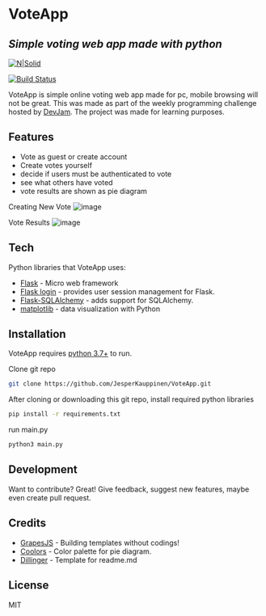 # VoteApp
## _Simple voting web app made with python_

[![N|Solid](https://flask.palletsprojects.com/en/2.0.x/_images/flask-logo.png)](https://flask.palletsprojects.com/en/2.0.x/)

[![Build Status](https://travis-ci.org/joemccann/dillinger.svg?branch=master)]()

VoteApp is simple online voting web app made for pc, mobile browsing will not be great. 
This was made as part of the weekly programming challenge hosted by [DevJam](https://discord.gg/CCJvVD3Edr).
The project was made for learning purposes.

## Features

- Vote as guest or create account
- Create votes yourself
- decide if users must be authenticated to vote 
- see what others have voted
- vote results are shown as pie diagram

Creating New Vote
![image](https://user-images.githubusercontent.com/76889226/141230845-2ed34f77-4eaf-4bc5-be6a-ccccb4e4fd25.png)

Vote Results
![image](https://user-images.githubusercontent.com/76889226/141230928-fc12eaec-8353-4ddb-a122-9c3b9a7d2546.png)


## Tech

Python libraries that VoteApp uses:

- [Flask] - Micro web framework
- [Flask login] - provides user session management for Flask.
- [Flask-SQLAlchemy] - adds support for SQLAlchemy.
- [matplotlib] - data visualization with Python


## Installation

VoteApp requires [python 3.7+](https://www.python.org/downloads/) to run.

Clone git repo
```sh
git clone https://github.com/JesperKauppinen/VoteApp.git
```

After cloning or downloading this git repo, install required python libraries

```sh
pip install -r requirements.txt
```

run main.py
```sh
python3 main.py
```


## Development

Want to contribute? Great!
Give feedback, suggest new features, maybe even create pull request.


## Credits
- [GrapesJS] - Building templates without codings!
- [Coolors] - Color palette for pie diagram.
- [Dillinger] - Template for readme.md



## License

MIT

   [GrapesJS]: <https://grapesjs.com/>
   [Coolors]: <https://coolors.co/>
   [Dillinger]: <https://dillinger.io/>
   [Flask]: <https://flask.palletsprojects.com/en/2.0.x/>
   [Flask login]: <https://flask-login.readthedocs.io/en/latest/>
   [Flask-SQLAlchemy]: <https://flask-sqlalchemy.palletsprojects.com/en/2.x/>
   [matplotlib]: <https://matplotlib.org/>
